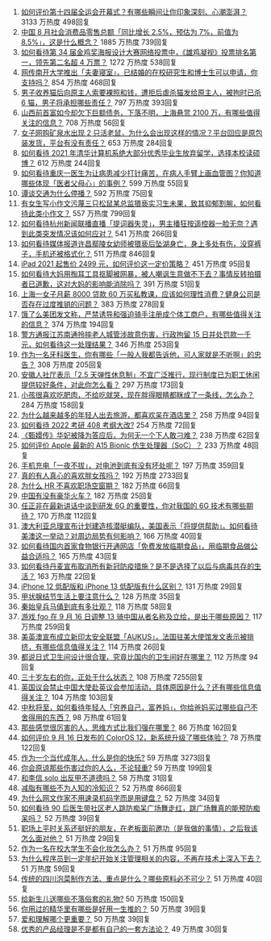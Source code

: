 1. [如何评价第十四届全运会开幕式？有哪些瞬间让你印象深刻、心潮澎湃？](https://www.zhihu.com/question/487062564) 3133 万热度 498回复
1. [中国 8 月社会消费品零售总额「同比增长 2.5%，预估为 7%，前值为 8.5%」，这是什么概念？](https://www.zhihu.com/question/486932494) 1885 万热度 739回复
1. [如何看待第 34 届金鸡奖海报设计大赛网络投票中，《雄鸡凝视》投票排名第一，领先第二名超 4 万票？](https://www.zhihu.com/question/483709218) 1272 万热度 538回复
1. [网传南开大学推出「夫妻寝室」，已结婚的在校研究生和博士生可以申请，你支持吗？](https://www.zhihu.com/question/486664789) 854 万热度 468回复
1. [男子收养猫后向原主人索要裸照和钱，遭拒后虐杀猫发给原主人，被拘时已杀 6 猫，男子将承担哪些责任？](https://www.zhihu.com/question/486853278) 797 万热度 393回复
1. [山西前首富如今却欠下巨额债务，下落不明，上海悬赏 2100 万，有哪些值得关注的信息？](https://www.zhihu.com/question/487252576) 708 万热度 56回复
1. [女子网购矿泉水出现 2 只活老鼠，为什么会出现这样的情况？平台回应是原包装发货，平台有没有责任？](https://www.zhihu.com/question/487171888) 653 万热度 284回复
1. [如何看待 2021 年清华计算机系绝大部分优秀毕业生放弃留学，选择本校读硕博？](https://www.zhihu.com/question/486936926) 612 万热度 244回复
1. [如何看待重庆一医生为让病患减少打针痛苦，在病人手臂上画血管图？你知道哪些体现「医者父母心」的事例？](https://www.zhihu.com/question/487034308) 599 万热度 55回复
1. [谭谈交通为什么停播？](https://www.zhihu.com/question/322357580) 592 万热度 75回复
1. [有女生写小作文污蔑三只松鼠某总监猥亵实习生未果，致其抑郁割腕，如何看待此类小作文？](https://www.zhihu.com/question/486704342) 557 万热度 799回复
1. [如何看待杭州新闻联播直播「提词器失灵」，男主播狂按遥控器一脸无奈？遇到此类突发情况该如何应对？](https://www.zhihu.com/question/487183789) 541 万热度 266回复
1. [如何看待媒体报道许昌鄢陵女幼师被猥亵后坠湖身亡，身上多处有伤，没穿裤子，手机还被格式化？](https://www.zhihu.com/question/486478473) 511 万热度 846回复
1. [iPad 2021 起售价 2499 元，如何评价这一定价策略？](https://www.zhihu.com/question/486894087) 451 万热度 95回复
1. [如何看待大妈用掏耳工具抠脚被网暴，被人嘲讽生意做不下去？事情反转拍摄者已道歉，这对大妈的影响能消除吗？](https://www.zhihu.com/question/487198728) 391 万热度 51回复
1. [上海一女子月薪 8000 贷款 60 万买私教课，应该如何理性消费？健身公司是否存在过度推销的问题？](https://www.zhihu.com/question/487006969) 383 万热度 278回复
1. [饿了么美团发文称，严禁诱导和强迫骑手注册成个体工商户，有哪些值得关注的信息？](https://www.zhihu.com/question/486968340) 374 万热度 194回复
1. [警方通报江苏南通拎摔老人城管涉故意伤害，行政拘留 15 日并处罚款一千元，如何看待这一处理结果？](https://www.zhihu.com/question/487156357) 346 万热度 253回复
1. [作为一名牙科医生，你有哪些「一般人我都告诉他，可人家就是不听啊」的忠告？](https://www.zhihu.com/question/56477060) 308 万热度 205回复
1. [安徽人社厅表示「2.5 天弹性休息制」不宜广泛推行，现行制度已为职工休闲提供较好条件，对此你怎么看？](https://www.zhihu.com/question/486533626) 297 万热度 173回复
1. [小孩很喜欢吃肥肉，不给吃就哭，现在胖得眼睛都眯成了一条线，怎么办？](https://www.zhihu.com/question/486703443) 284 万热度 158回复
1. [为什么越来越多的年轻人出去旅游，都喜欢呆在酒店里？](https://www.zhihu.com/question/485764522) 258 万热度 94回复
1. [如何看待 2022 考研 408 考纲大改?](https://www.zhihu.com/question/486872497) 254 万热度 72回复
1. [《甄嬛传》华妃被降为答应后，为何无一个下人敢刁难？](https://www.zhihu.com/question/485335805) 238 万热度 62回复
1. [如何评价 Apple 最新的 A15 Bionic 仿生处理器（SoC）？](https://www.zhihu.com/question/486896326) 233 万热度 48回复
1. [手机充电「一夜不拔」，对电池到底有没有坏处呢？](https://www.zhihu.com/question/351666337) 197 万热度 359回复
1. [真的有人真心的喜欢胖女孩吗？](https://www.zhihu.com/question/434828045) 192 万热度 2733回复
1. [为什么 HR 不喜欢职场空窗期？](https://www.zhihu.com/question/484805276) 182 万热度 66回复
1. [中国有没有豪华火车？](https://www.zhihu.com/question/24385576) 182 万热度 25回复
1. [任正非在最新讲话中谈到研发 6G 的重要性，你对我国的 6G 技术有哪些期待？](https://www.zhihu.com/question/486891354) 170 万热度 112回复
1. [澳大利亚总理宣布计划建造核潜艇编队，美国表示「将提供帮助」。如何看待美澳这一举动？对周边局势有何影响？](https://www.zhihu.com/question/487196387) 166 万热度 40回复
1. [如何看待国内首家食物银行开通网店「免费发放临期食品」，用临期食品做公益合适吗？](https://www.zhihu.com/question/487145213) 165 万热度 43回复
1. [如何看待丹麦宣布取消所有新冠防疫措施？是不是选择了以后与病毒共存的生活？](https://www.zhihu.com/question/486885290) 163 万热度 22回复
1. [iPhone 12 低配版和 iPhone 13 低配版有什么区别？](https://www.zhihu.com/question/487015263) 131 万热度 29回复
1. [甲状腺结节生活上要注意什么？](https://www.zhihu.com/question/480834199) 128 万热度 35回复
1. [秦始皇兵马俑到底有多壮观？](https://www.zhihu.com/question/64107181) 118 万热度 58回复
1. [游戏 fgo 在 9 月 16 日调整 13 骑中国从者名称及立绘，是出于哪些原因？](https://www.zhihu.com/question/487087121) 117 万热度 259回复
1. [美英澳宣布成立新印太安全联盟「AUKUS」，法国驻美大使馆发文表示被排挤，有哪些信息值得关注？](https://www.zhihu.com/question/487258464) 114 万热度 26回复
1. [都说日式卫生间设计很合理，究竟比国内的卫生间好在哪里？](https://www.zhihu.com/question/475591520) 112 万热度 94回复
1. [三十岁左右的你，正处于什么状态？](https://www.zhihu.com/question/64072861) 108 万热度 7255回复
1. [英国议会禁止中国大使赴英议会参加活动，具体原因是什么？还有哪些信息值得关注？](https://www.zhihu.com/question/486913947) 104 万热度 103回复
1. [中秋将至，如何看待年轻人「穷养自己，富养妈」，你给爸妈买过哪些自己不舍得用的东西？](https://www.zhihu.com/question/487207477) 98 万热度 61回复
1. [那些感觉很厉害的人，思维方式比我们强在哪里？](https://www.zhihu.com/question/444370761) 86 万热度 162回复
1. [如何评价 9 月 16 日发布的 ColorOS 12，新系统升级了哪些体验？](https://www.zhihu.com/question/487266554) 78 万热度 122回复
1. [作为一个当代成年人，什么是你的快乐?](https://www.zhihu.com/question/479527243) 59 万热度 3273回复
1. [你会原谅那些伤害过你的人么，不论轻重?](https://www.zhihu.com/question/484562303) 59 万热度 199回复
1. [和李信 solo 出反甲不道德吗？](https://www.zhihu.com/question/484210739) 58 万热度 31回复
1. [减脂有哪些不为人知的冷知识？](https://www.zhihu.com/question/289060470) 52 万热度 866回复
1. [为什么网文作家不用速录机码字而是用键盘？](https://www.zhihu.com/question/440008620) 52 万热度 34回复
1. [如何看待 90 后医生带社区老人跳防痴呆广场舞走红，跳广场舞真的能预防痴呆吗？](https://www.zhihu.com/question/486798425) 52 万热度 39回复
1. [职场上平时关系还挺好的朋友，在老板面前邀功（是我做的事情），之后我该怎么面对他？](https://www.zhihu.com/question/486532077) 51 万热度 29回复
1. [作为一名在校大学生不会化妆怎么办？](https://www.zhihu.com/question/471149650) 51 万热度 95回复
1. [为什么程序员到一定年纪开始关注管理相关的内容，不再在技术上深入下去？](https://www.zhihu.com/question/485901214) 51 万热度 59回复
1. [传统的四川泡菜制作方法、重点是什么？哪些原料必不可少？](https://www.zhihu.com/question/34702520) 51 万热度 40回复
1. [给新生儿送哪些不落俗套的礼物?](https://www.zhihu.com/question/355118694) 50 万热度 150回复
1. [你用过的精华里有哪些是好用一生推的？](https://www.zhihu.com/question/485804314) 50 万热度 39回复
1. [爱和理解哪个更重要？](https://www.zhihu.com/question/40017710) 50 万热度 39回复
1. [优秀的产品经理是不是都有自己的一套方法论？](https://www.zhihu.com/question/472794460) 49 万热度 30回复